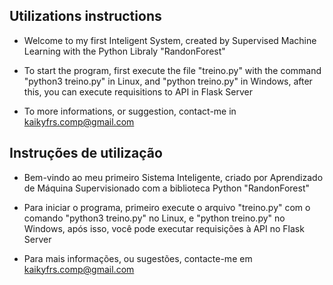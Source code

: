 ## Utilizations instructions

* Welcome to my first Inteligent System, created by Supervised Machine Learning with the Python Libraly "RandonForest"

* To start the program, first execute the file "treino.py" with the command "python3 treino.py" in Linux, and "python treino.py" in Windows, after this, you can execute requisitions to API in Flask Server

* To more informations, or suggestion, contact-me in kaikyfrs.comp@gmail.com

## Instruções de utilização

* Bem-vindo ao meu primeiro Sistema Inteligente, criado por Aprendizado de Máquina Supervisionado com a biblioteca Python "RandonForest"

* Para iniciar o programa, primeiro execute o arquivo "treino.py" com o comando "python3 treino.py" no Linux, e "python treino.py" no Windows, após isso, você pode executar requisições à API no Flask Server

* Para mais informações, ou sugestões, contacte-me em kaikyfrs.comp@gmail.com

